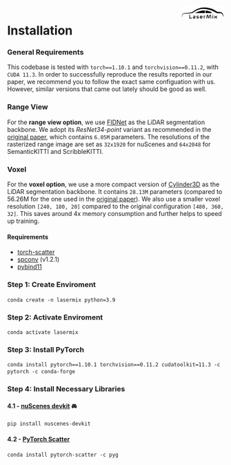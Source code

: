 <img src="../figs/logo.png" align="right" width="20%">

# Installation

### General Requirements

This codebase is tested with `torch==1.10.1` and `torchvision==0.11.2`, with `CUDA 11.3`. In order to successfully reproduce the results reported in our paper, we recommend you to follow the exact same configuation with us. However, similar versions that came out lately should be good as well.

### Range View

For the **range view option**, we use [FIDNet](https://github.com/placeforyiming/IROS21-FIDNet-SemanticKITTI) as the LiDAR segmentation backbone. We adopt its *ResNet34-point* variant as recommended in the [original paper](https://arxiv.org/abs/2109.03787), which contains `6.05M` parameters. The resolutions of the rasterized range image are set as `32x1920` for nuScenes and `64x2048` for SemanticKITTI and ScribbleKITTI.


### Voxel
For the **voxel option**, we use a more compact version of [Cylinder3D](https://github.com/xinge008/Cylinder3D) as the LiDAR segmentation backbone. It contains `28.13M` parameters (compared to 56.26M for the one used in the [original paper](https://arxiv.org/abs/2011.10033)). We also use a smaller voxel resolution `[240, 180, 20]` compared to the original configuration `[480, 360, 32]`. This saves around 4x memory consumption and further helps to speed up training.

#### Requirements
- [torch-scatter](https://github.com/rusty1s/pytorch_scatter)
- [spconv](https://github.com/traveller59/spconv/tree/v1.2.1) (v1.2.1)
- [pybind11](https://github.com/pybind/pybind11/tree/085a29436a8c472caaaf7157aa644b571079bcaa)


### Step 1: Create Enviroment
```
conda create -n lasermix python=3.9
```

### Step 2: Activate Enviroment
```
conda activate lasermix
```

### Step 3: Install PyTorch
```
conda install pytorch==1.10.1 torchvision==0.11.2 cudatoolkit=11.3 -c pytorch -c conda-forge
```

### Step 4: Install Necessary Libraries
#### 4.1 - [nuScenes devkit](https://github.com/nutonomy/nuscenes-devkit) :oncoming_automobile:
```
pip install nuscenes-devkit 
```

#### 4.2 - [PyTorch Scatter](https://github.com/rusty1s/pytorch_scatter)
```
conda install pytorch-scatter -c pyg
```



